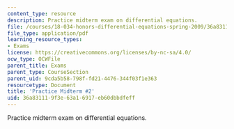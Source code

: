 ```yaml
---
content_type: resource
description: Practice midterm exam on differential equations.
file: /courses/18-034-honors-differential-equations-spring-2009/36a831119f3e63a16917eb60dbbdfeff_MIT18_034s09_rec11_pmidterm02.pdf
file_type: application/pdf
learning_resource_types:
- Exams
license: https://creativecommons.org/licenses/by-nc-sa/4.0/
ocw_type: OCWFile
parent_title: Exams
parent_type: CourseSection
parent_uid: 9cda5b58-798f-fd21-4476-344f03f1e363
resourcetype: Document
title: 'Practice Midterm #2'
uid: 36a83111-9f3e-63a1-6917-eb60dbbdfeff
---
```

Practice midterm exam on differential equations.